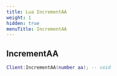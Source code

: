 ```yaml
---
title: Lua IncrementAA
weight: 1
hidden: true
menuTitle: IncrementAA
---
```

## IncrementAA
```lua
Client:IncrementAA(number aa); -- void
```
